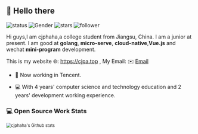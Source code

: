 ## 👋 Hello there

![status](https://img.shields.io/badge/status-up-brightgreen) ![Gender](https://img.shields.io/badge/gender-%F0%9F%A4%B5-lightgrey) ![stars](https://img.shields.io/github/stars/cjphaha?style=social) ![follower](https://img.shields.io/github/followers/cjphaha?style=social)

Hi guys,I am cjphaha,a college student from Jiangsu, China. I am a junior at present. I am good at **golang**, **micro-serve**, **cloud-native**,**Vue.js** and wechat **mini-program** development.

This is my website 🌐: https://cjpa.top , My Email: ✉️ [Email](mailto:caorcjp@gmail.com) 

* 🌱   Now working in Tencent.

* 💻   With 4 years' computer science and technology education and 2 years' development working experience.

### 💻 Open Source Work Stats

<img src="https://github-readme-stats.vercel.app/api?username=cjphaha&show_icons=true&include_all_commits=true&count_private=true" alt="cjphaha's Github stats" style="zoom:80%;" />

